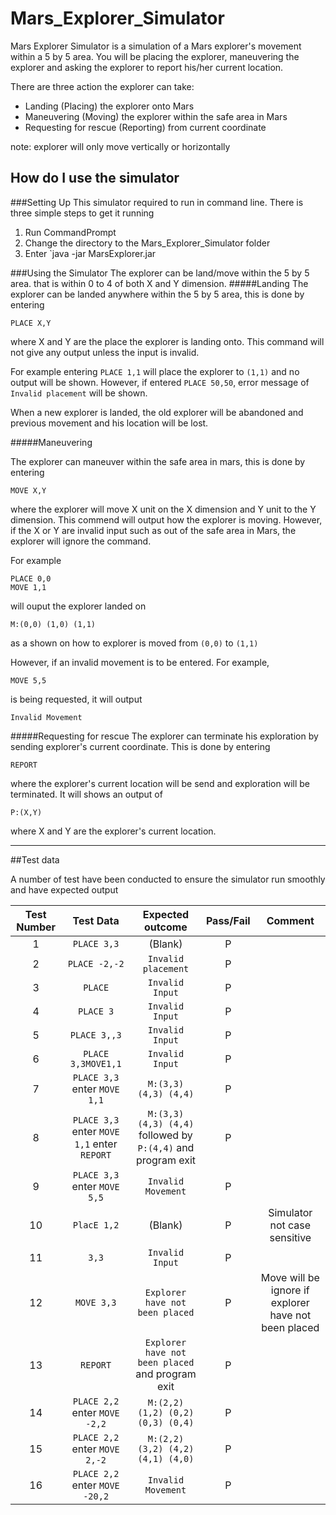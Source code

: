 # Mars_Explorer_Simulator

Mars Explorer Simulator is a simulation of a Mars explorer's movement within a 5 by 5 area. 
You will be placing the explorer, maneuvering the explorer and asking the explorer to report his/her current location. 

There are three action the explorer can take:

- Landing (Placing) the explorer onto Mars
- Maneuvering (Moving) the explorer within the safe area in Mars
- Requesting for rescue (Reporting) from current coordinate
 
 note: explorer will only move vertically or horizontally
## How do I use the simulator
###Setting Up
This simulator required to run in command line. There is three simple steps to get it running
1. Run CommandPrompt
2. Change the directory to the Mars_Explorer_Simulator folder
3. Enter `java -jar MarsExplorer.jar

###Using the Simulator
The explorer can be land/move within the 5 by 5 area. that is within 0 to 4 of both X and Y dimension. 
#####Landing
The explorer can be landed anywhere within the 5 by 5 area, this is done by entering 

    PLACE X,Y 

where X and Y are the place the explorer is landing onto. 
This command will not give any output unless the input is invalid. 

For example entering `PLACE 1,1` will place the explorer to `(1,1)` and no output will be shown. 
However, if entered `PLACE 50,50`, error message of `Invalid placement` will be shown.

When a new explorer is landed, the old explorer will be abandoned and previous movement and his location will be lost.


#####Maneuvering

The explorer can maneuver within the safe area in mars, this is done by entering 

    MOVE X,Y

where the explorer will move X unit on the X dimension and Y unit to the Y dimension. This commend will output how the explorer is moving. 
However, if the X or Y are invalid input such as out of the safe area in Mars, the explorer will ignore the command.

For example

    PLACE 0,0
    MOVE 1,1
        
will ouput the explorer landed on 

    M:(0,0) (1,0) (1,1)

as a shown on how to explorer is moved from `(0,0)` to `(1,1)`

However, if an invalid movement is to be entered. For example,
 
    MOVE 5,5
 is being requested, it will output 
    
    Invalid Movement
#####Requesting for rescue
The explorer can terminate his exploration by sending explorer's current coordinate. This is done by entering

    REPORT
    
where the explorer's current location will be send and exploration will be terminated. It will shows an
output of 

    P:(X,Y)
where X and Y are the explorer's current location.

--------------------
##Test data

A number of test have been conducted to ensure the simulator run smoothly and have expected output

|Test Number| Test Data| Expected outcome | Pass/Fail| Comment|
|:---------:|:--------:|:----------------:|:--------:|:------:|
|1|`PLACE 3,3`|(Blank)|P||
|2|`PLACE -2,-2`|`Invalid placement`|P||
|3|`PLACE`|`Invalid Input`|P||
|4|`PLACE 3`|`Invalid Input`|P||
|5|`PLACE 3,,3`|`Invalid Input`|P||
|6|`PLACE 3,3MOVE1,1`|`Invalid Input`|P||
|7|`PLACE 3,3` enter `MOVE 1,1`|`M:(3,3) (4,3) (4,4)`|P||
|8|`PLACE 3,3` enter `MOVE 1,1` enter `REPORT`|`M:(3,3) (4,3) (4,4)` followed by `P:(4,4)` and program exit|P||
|9|`PLACE 3,3` enter `MOVE 5,5`|`Invalid Movement`|P||
|10|`PlacE 1,2` |(Blank)|P|Simulator not case sensitive|
|11|`3,3`|`Invalid Input`|P||
|12|`MOVE 3,3`| `Explorer have not been placed`|P|Move will be ignore if explorer have not been placed|
|13|`REPORT`|`Explorer have not been placed` and program exit|P||
|14|`PLACE 2,2` enter `MOVE -2,2`|`M:(2,2) (1,2) (0,2) (0,3) (0,4)`|P||
|15|`PLACE 2,2` enter `MOVE 2,-2`|`M:(2,2) (3,2) (4,2) (4,1) (4,0)`|P||
|16|`PLACE 2,2` enter `MOVE -20,2`|`Invalid Movement`|P||